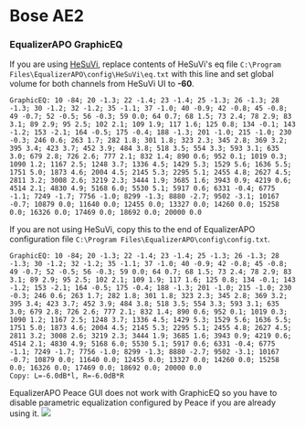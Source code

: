 # Bose AE2
### EqualizerAPO GraphicEQ
If you are using [HeSuVi](https://sourceforge.net/projects/hesuvi/), replace contents of HeSuVi's eq file `C:\Program Files\EqualizerAPO\config\HeSuVi\eq.txt` with this line and set global volume for both channels from HeSuVi UI to **-60**.
```
GraphicEQ: 10 -84; 20 -1.3; 22 -1.4; 23 -1.4; 25 -1.3; 26 -1.3; 28 -1.3; 30 -1.2; 32 -1.2; 35 -1.1; 37 -1.0; 40 -0.9; 42 -0.8; 45 -0.8; 49 -0.7; 52 -0.5; 56 -0.3; 59 0.0; 64 0.7; 68 1.5; 73 2.4; 78 2.9; 83 3.1; 89 2.9; 95 2.5; 102 2.1; 109 1.9; 117 1.6; 125 0.8; 134 -0.1; 143 -1.2; 153 -2.1; 164 -0.5; 175 -0.4; 188 -1.3; 201 -1.0; 215 -1.0; 230 -0.3; 246 0.6; 263 1.7; 282 1.8; 301 1.8; 323 2.3; 345 2.8; 369 3.2; 395 3.4; 423 3.7; 452 3.9; 484 3.8; 518 3.5; 554 3.3; 593 3.1; 635 3.0; 679 2.8; 726 2.6; 777 2.1; 832 1.4; 890 0.6; 952 0.1; 1019 0.3; 1090 1.2; 1167 2.5; 1248 3.7; 1336 4.5; 1429 5.3; 1529 5.6; 1636 5.5; 1751 5.0; 1873 4.6; 2004 4.5; 2145 5.3; 2295 5.1; 2455 4.8; 2627 4.5; 2811 3.2; 3008 2.6; 3219 2.3; 3444 1.9; 3685 1.6; 3943 0.9; 4219 0.6; 4514 2.1; 4830 4.9; 5168 6.0; 5530 5.1; 5917 0.6; 6331 -0.4; 6775 -1.1; 7249 -1.7; 7756 -1.0; 8299 -1.3; 8880 -2.7; 9502 -3.1; 10167 -0.7; 10879 0.0; 11640 0.0; 12455 0.0; 13327 0.0; 14260 0.0; 15258 0.0; 16326 0.0; 17469 0.0; 18692 0.0; 20000 0.0
```
If you are not using HeSuVi, copy this to the end of EqualizerAPO configuration file `C:\Program Files\EqualizerAPO\config\config.txt`.
```
GraphicEQ: 10 -84; 20 -1.3; 22 -1.4; 23 -1.4; 25 -1.3; 26 -1.3; 28 -1.3; 30 -1.2; 32 -1.2; 35 -1.1; 37 -1.0; 40 -0.9; 42 -0.8; 45 -0.8; 49 -0.7; 52 -0.5; 56 -0.3; 59 0.0; 64 0.7; 68 1.5; 73 2.4; 78 2.9; 83 3.1; 89 2.9; 95 2.5; 102 2.1; 109 1.9; 117 1.6; 125 0.8; 134 -0.1; 143 -1.2; 153 -2.1; 164 -0.5; 175 -0.4; 188 -1.3; 201 -1.0; 215 -1.0; 230 -0.3; 246 0.6; 263 1.7; 282 1.8; 301 1.8; 323 2.3; 345 2.8; 369 3.2; 395 3.4; 423 3.7; 452 3.9; 484 3.8; 518 3.5; 554 3.3; 593 3.1; 635 3.0; 679 2.8; 726 2.6; 777 2.1; 832 1.4; 890 0.6; 952 0.1; 1019 0.3; 1090 1.2; 1167 2.5; 1248 3.7; 1336 4.5; 1429 5.3; 1529 5.6; 1636 5.5; 1751 5.0; 1873 4.6; 2004 4.5; 2145 5.3; 2295 5.1; 2455 4.8; 2627 4.5; 2811 3.2; 3008 2.6; 3219 2.3; 3444 1.9; 3685 1.6; 3943 0.9; 4219 0.6; 4514 2.1; 4830 4.9; 5168 6.0; 5530 5.1; 5917 0.6; 6331 -0.4; 6775 -1.1; 7249 -1.7; 7756 -1.0; 8299 -1.3; 8880 -2.7; 9502 -3.1; 10167 -0.7; 10879 0.0; 11640 0.0; 12455 0.0; 13327 0.0; 14260 0.0; 15258 0.0; 16326 0.0; 17469 0.0; 18692 0.0; 20000 0.0
Copy: L=-6.0dB*l, R=-6.0dB*R
```
EqualizerAPO Peace GUI does not work with GraphicEQ so you have to disable parametric equalization configured by Peace if you are already using it.
![](https://raw.githubusercontent.com/jaakkopasanen/AutoEq/master/results/Sonoma%20Model%20One/innerfidelity/onear/Bose%20AE2/Bose%20AE2.png)
